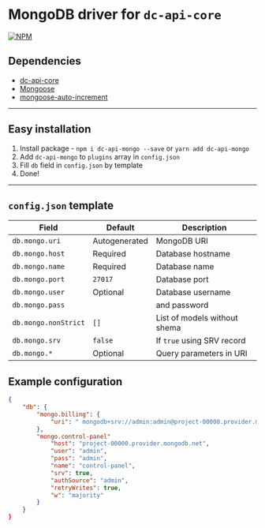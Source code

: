 # MongoDB driver for `dc-api-core`

[![NPM](https://nodei.co/npm/dc-api-mongo.png)](https://npmjs.com/package/dc-api-mongo)

## Dependencies

* [dc-api-core](https://github.com/DimaCrafter/dc-api-core)
* [Mongoose](https://github.com/Automattic/mongoose)
* [mongoose-auto-increment](https://github.com/codetunnel/mongoose-auto-increment)

---

## Easy installation

1) Install package - `npm i dc-api-mongo --save` or `yarn add dc-api-mongo`
2) Add `dc-api-mongo` to `plugins` array in `config.json`
3) Fill `db` field in `config.json` by template
4) Done!

---

## `config.json` template

| Field                | Default       | Description                  |
|----------------------|---------------|------------------------------|
| `db.mongo.uri`       | Autogenerated | MongoDB URI                  |
| `db.mongo.host`      | Required      | Database hostname            |
| `db.mongo.name`      | Required      | Database name                |
| `db.mongo.port`      | `27017`       | Database port                |
| `db.mongo.user`      | Optional      | Database username            |
| `db.mongo.pass`      |               | and password                 |
| `db.mongo.nonStrict` | `[]`          | List of models without shema |
| `db.mongo.srv`       | `false`       | If `true` using SRV record   |
| `db.mongo.*`         | Optional      | Query parameters in URI      |

## Example configuration

```json
{
    "db": {
        "mongo.billing": {
            "uri": " mongodb+srv://admin:admin@project-00000.provider.mongodb.net/billing?authSource=admin&retryWrites=true&w=majority"
        },
        "mongo.control-panel"
            "host": "project-00000.provider.mongodb.net",
            "user": "admin",
            "pass": "admin",
            "name": "control-panel",
            "srv": true,
            "authSource": "admin",
            "retryWrites": true,
            "w": "majority"
        }
    }
}
```
